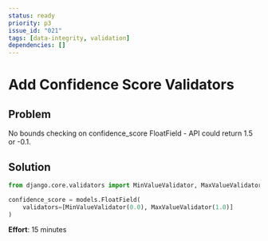 ```yaml
---
status: ready
priority: p3
issue_id: "021"
tags: [data-integrity, validation]
dependencies: []
---
```


# Add Confidence Score Validators

## Problem

No bounds checking on confidence_score FloatField - API could return 1.5 or -0.1.

## Solution

```python
from django.core.validators import MinValueValidator, MaxValueValidator

confidence_score = models.FloatField(
    validators=[MinValueValidator(0.0), MaxValueValidator(1.0)]
)
```

**Effort**: 15 minutes
